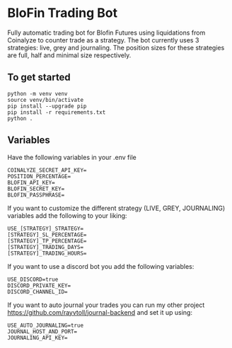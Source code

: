 # BloFin Trading Bot

Fully automatic trading bot for Blofin Futures using liquidations from Coinalyze to counter trade as a strategy. The bot currently uses 3 strategies: live, grey and journaling. The position sizes for these strategies are full, half and minimal size respectively.

## To get started

    python -m venv venv
    source venv/bin/activate
    pip install --upgrade pip
    pip install -r requirements.txt
    python .

## Variables

Have the following variables in your .env file

    COINALYZE_SECRET_API_KEY=
    POSITION_PERCENTAGE=
    BLOFIN_API_KEY=
    BLOFIN_SECRET_KEY=
    BLOFIN_PASSPHRASE=

If you want to customize the different strategy (LIVE, GREY, JOURNALING) variables add the following to your liking:

    USE_[STRATEGY]_STRATEGY=
    [STRATEGY]_SL_PERCENTAGE=
    [STRATEGY]_TP_PERCENTAGE=
    [STRATEGY]_TRADING_DAYS=
    [STRATEGY]_TRADING_HOURS=


If you want to use a discord bot you add the following variables:

    USE_DISCORD=true
    DISCORD_PRIVATE_KEY=
    DISCORD_CHANNEL_ID=

If you want to auto journal your trades you can run my other project https://github.com/rayvtoll/journal-backend and set it up using:

    USE_AUTO_JOURNALING=true
    JOURNAL_HOST_AND_PORT=
    JOURNALING_API_KEY=